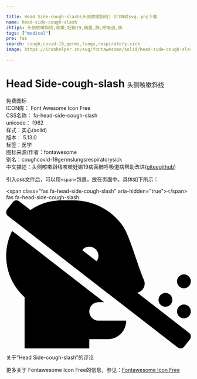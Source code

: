 ```yaml
---

title: Head Side-cough-slash(头侧咳嗽斜线) ICON转svg、png下载
name: head-side-cough-slash
zhTips: 头侧咳嗽斜线,咳嗽,妊娠19,病菌,肺,呼吸道,病
tags: ["medical"]
pre: fas
search: cough,covid-19,germs,lungs,respiratory,sick
image: https://iconhelper.cn/svg/fontawesome/solid/head-side-cough-slash.svg

---
```


# Head Side-cough-slash  <small style="font-size: 60%;font-weight: 100">头侧咳嗽斜线</small>


<div class="detail-page">
<p>
<span><span class="badge-success badge">免费图标</span> </span>
<br/>
<span>
ICON库：
<span class="badge-secondary badge">Font Awesome Icon Free</span> 
</span>
<br/>
<span>
CSS名称：
<span class="badge-secondary badge">fa-head-side-cough-slash</span> 
</span>
<br/>
<span>
unicode：
<span class="badge-secondary badge">f962</span> 
<copy-btn content='f962' btn-title=""></copy-btn>
<copy-btn :content='String.fromCodePoint(parseInt("f962", 16))' btn-title="复制U"></copy-btn>
</span><br/><span>样式：<span class="badge-light badge">实心(solid)</span></span>
<br/>
<span>
版本：
<span class="badge-secondary badge">5.13.0</span> 
</span><br/><span>标签：<span class="badge-light badge"><router-link to="/tags/medical.html">医学</router-link></span></span>
<br/>
<span>图标来源/作者：<span class="badge-light badge">fontawesome</span></span> 
<br/>
<span>别名：<span class="badge-light badge">cough</span><span class="badge-light badge">covid-19</span><span class="badge-light badge">germs</span><span class="badge-light badge">lungs</span><span class="badge-light badge">respiratory</span><span class="badge-light badge">sick</span></span><br/><span class="zh-detail">中文描述：<span class="badge-primary badge">头侧咳嗽斜线</span><span class="badge-primary badge">咳嗽</span><span class="badge-primary badge">妊娠19</span><span class="badge-primary badge">病菌</span><span class="badge-primary badge">肺</span><span class="badge-primary badge">呼吸道</span><span class="badge-primary badge">病</span><span class="help-link"><span>帮助改进</span>(<a href="https://gitee.com/liuwave/icon-helper/edit/master/json/fontawesome/solid/head-side-cough-slash.json" target="_blank" rel="noopener noreferrer">gitee</a><a href="https://github.com/liuwave/icon-helper/edit/master/json/fontawesome/solid/head-side-cough-slash.json" target="_blank" rel="noopener noreferrer">github</a></span>)</span><br/>
</p>
</div>
<div class="alert alert-dark">
  <i class="fas fa-head-side-cough-slash fa-xs"></i>
  <i class="fas fa-head-side-cough-slash fa-sm"></i>
  <i class="fas fa-head-side-cough-slash fa-lg"></i>
  <i class="fas fa-head-side-cough-slash fa-2x"></i>
  <i class="fas fa-head-side-cough-slash fa-3x"></i>
  <i class="fas fa-head-side-cough-slash fa-5x"></i>
  <i class="fas fa-head-side-cough-slash fa-7x"></i>
</div>
<div>
  <p>引入css文件后，可以用<code>&lt;span&gt;</code>包裹，放在页面中。具体如下所示：    
  </p>
  <div class="alert alert-primary" style="font-size: 14px">
    &lt;span class="fas fa-head-side-cough-slash" aria-hidden="true"&gt;&lt;/span&gt;
    <copy-btn content='<span class="fas fa-head-side-cough-slash" aria-hidden="true"></span>'></copy-btn>
  </div>
  <div class="alert alert-secondary">
    <i class="fas fa-head-side-cough-slash"
    style="font-size: 24px"
    aria-hidden="true"></i> fas fa-head-side-cough-slash
    <copy-btn content="fas fa-head-side-cough-slash" btn-title="复制图标名称"></copy-btn>
  </div>
</div>
<div id="svg" class="svg-wrap">
<svg xmlns="http://www.w3.org/2000/svg" viewBox="0 0 640 512"><path d="M454.11,319.21c19.56-3.81,31.62-25,23.11-44.21-21-47.12-48.5-151.75-73.12-186.75A208.13,208.13,0,0,0,234.1,0H192A190.64,190.64,0,0,0,84.18,33.3L45.46,3.38A16,16,0,0,0,23,6.19L3.37,31.46A16,16,0,0,0,6.18,53.91L594.53,508.63A16,16,0,0,0,617,505.82l19.64-25.27a16,16,0,0,0-2.81-22.45ZM313.39,210.45,263.61,172c5.88-7.14,14.43-12,24.36-12a32.06,32.06,0,0,1,32,32C320,199,317.24,205.17,313.39,210.45ZM616,304a24,24,0,1,0-24-24A24,24,0,0,0,616,304Zm-64,64a24,24,0,1,0-24-24A24,24,0,0,0,552,368ZM288,384a32,32,0,0,1,32-32h19.54L20.73,105.59A190.86,190.86,0,0,0,0,192c0,56.75,24.75,107.62,64,142.88V512H288V480h64a64,64,0,0,0,64-64H320A32,32,0,0,1,288,384Zm328-24a24,24,0,1,0,24,24A24,24,0,0,0,616,360Z"/></svg>
</div>
<detail full-name='fa-head-side-cough-slash'></detail>

<Vssue title="关于“Head Side-cough-slash”的评论" >关于“Head Side-cough-slash”的评论</Vssue>
    
<div><p>更多关于  Fontawesome Icon Free的信息，参见：<a target="_blank" href="https://iconhelper.cn/fontawesome.html">Fontawesome Icon Free</a>
</p></div>
